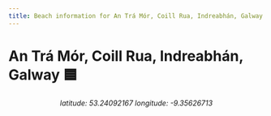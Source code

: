```yaml
---
title: Beach information for An Trá Mór, Coill Rua, Indreabhán, Galway
---
```

# An Trá Mór, Coill Rua, Indreabhán, Galway 🟦

<div align="center"><i>latitude: 53.24092167 longitude: -9.35626713</i></div>